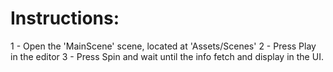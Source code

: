 # Instructions:
1 - Open the 'MainScene' scene, located at 'Assets/Scenes'
2 - Press Play in the editor
3 - Press Spin and wait until the info fetch and display in the UI.